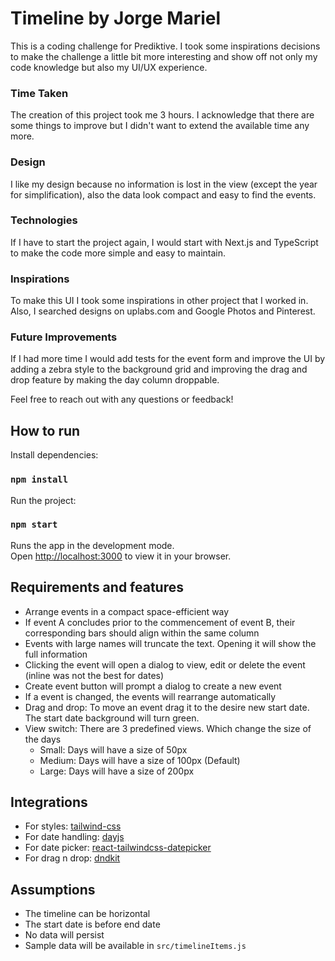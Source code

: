 # Timeline by Jorge Mariel

This is a coding challenge for Prediktive. I took some inspirations decisions to make the challenge a little bit more interesting and show off not only my code knowledge but also my UI/UX experience.

### Time Taken
The creation of this project took me 3 hours. I acknowledge that there are some things to improve but I didn't want to extend the available time any more.

### Design
I like my design because no information is lost in the view (except the year for simplification), also the data look compact and easy to find the events.

### Technologies
If I have to start the project again, I would start with Next.js and TypeScript to make the code more simple and easy to maintain.

### Inspirations
To make this UI I took some inspirations in other project that I worked in. Also, I searched designs on uplabs.com and Google Photos and Pinterest.

### Future Improvements
If I had more time I would add tests for the event form and improve the UI by adding a zebra style to the background grid and improving the drag and drop feature by making the day column droppable.

Feel free to reach out with any questions or feedback!

## How to run

Install dependencies:

### `npm install`

Run the project:

### `npm start`

Runs the app in the development mode.\
Open [http://localhost:3000](http://localhost:3000) to view it in your browser.

## Requirements and features

- Arrange events in a compact space-efficient way
- If event A concludes prior to the commencement of event B, their corresponding bars should align within the same column
- Events with large names will truncate the text. Opening it will show the full information
- Clicking the event will open a dialog to view, edit or delete the event (inline was not the best for dates)
- Create event button will prompt a dialog to create a new event
- If a event is changed, the events will rearrange automatically
- Drag and drop: To move an event drag it to the desire new start date. The start date background will turn green.
- View switch: There are 3 predefined views. Which change the size of the days
    - Small: Days will have a size of 50px
    - Medium: Days will have a size of 100px (Default)
    - Large: Days will have a size of 200px

## Integrations

- For styles: [tailwind-css](https://tailwindcss.com/)
- For date handling: [dayjs](https://day.js.org/)
- For date picker: [react-tailwindcss-datepicker](https://react-tailwindcss-datepicker.vercel.app/)
- For drag n drop: [dndkit](https://dndkit.com/)

## Assumptions

- The timeline can be horizontal
- The start date is before end date
- No data will persist
- Sample data will be available in `src/timelineItems.js`
